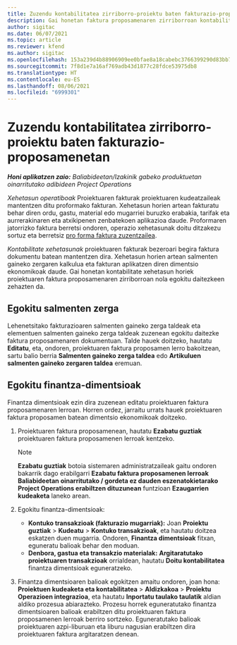 ```yaml
---
title: Zuzendu kontabilitatea zirriborro-proiektu baten fakturazio-proposamenetan
description: Gai honetan faktura proposamenaren zirriborroan kontabilitatearekin lotutako informazioa nola egokitu azaltzen da.
author: sigitac
ms.date: 06/07/2021
ms.topic: article
ms.reviewer: kfend
ms.author: sigitac
ms.openlocfilehash: 153a239d4b88906909ee0bfae8a18cabebc3766399290d83bb79f5d6375a942c
ms.sourcegitcommit: 7f8d1e7a16af769adb43d1877c28fdce53975db8
ms.translationtype: HT
ms.contentlocale: eu-ES
ms.lasthandoff: 08/06/2021
ms.locfileid: "6999301"
---
```

# <a name="correct-the-accounting-on-draft-project-invoice-proposals"></a>Zuzendu kontabilitatea zirriborro-proiektu baten fakturazio-proposamenetan

_**Honi aplikatzen zaio:** Baliabideetan/Izakinik gabeko produktuetan oinarritutako adibideen Project Operations_

*Xehetasun operatiboak* Proiektuaren fakturak proiektuaren kudeatzaileak mantentzen ditu proformako fakturan. Xehetasun horien artean fakturatu behar diren ordu, gastu, material edo mugarriei buruzko erabakia, tarifak eta aurrerakinaren eta atxikipenen zenbatekoen aplikazioa daude. Proformaren jatorrizko faktura berretsi ondoren, operazio xehetasunak doitu ditzakezu sortuz eta berretsiz [pro forma faktura zuzentzailea](../proforma-invoicing/corrective-invoices.md).

*Kontabilitate xehetasunak* proiektuaren fakturak bezeroari begira faktura dokumentu batean mantentzen dira. Xehetasun horien artean salmenten gaineko zergaren kalkulua eta fakturan aplikatzen diren dimentsio ekonomikoak daude. Gai honetan kontabilitate xehetasun horiek proiektuaren faktura proposamenaren zirriborroan nola egokitu daitezkeen zehazten da.

## <a name="adjust-sales-tax"></a>Egokitu salmenten zerga

Lehenetsitako fakturazioaren salmenten gaineko zerga taldeak eta elementuen salmenten gaineko zerga taldeak zuzenean egokitu daitezke faktura proposamenaren dokumentuan. Talde hauek doitzeko, hautatu **Editatu**, eta, ondoren, proiektuaren faktura proposamen lerro bakoitzean, sartu balio berria **Salmenten gaineko zerga taldea** edo **Artikuluen salmenten gaineko zergaren taldea** eremuan.

## <a name="adjust-financial-dimensions"></a>Egokitu finantza-dimentsioak

Finantza dimentsioak ezin dira zuzenean editatu proiektuaren faktura proposamenaren lerroan. Horren ordez, jarraitu urrats hauek proiektuaren faktura proposamen batean dimentsio ekonomikoak doitzeko.

1. Proiektuaren faktura proposamenean, hautatu **Ezabatu guztiak** proiektuaren faktura proposamenen lerroak kentzeko.

    > [!NOTE]
    > **Ezabatu guztiak** botoia sistemaren administratzaileak gaitu ondoren bakarrik dago erabilgarri **Ezabatu faktura proposamenen lerroak Baliabideetan oinarritutako / gordeta ez dauden eszenatokietarako Project Operations erabiltzen dituzunean** funtzioan **Ezaugarrien kudeaketa** laneko arean.

2. Egokitu finantza-dimentsioak:

    - **Kontuko transakzioak (fakturazio mugarriak):** Joan **Proiektu guztiak** \> **Kudeatu** \> **Kontuko transakzioak**, eta hautatu doitzea eskatzen duen mugarria. Ondoren, **Finantza dimentsioak** fitxan, eguneratu balioak behar den moduan.
    - **Denbora, gastua eta transakzio materialak:** **Argitaratutako proiektuaren transakzioak** orrialdean, hautatu **Doitu kontabilitatea** finantza dimentsioak eguneratzeko.

3. Finantza dimentsioaren balioak egokitzen amaitu ondoren, joan hona: **Proiektuen kudeaketa eta kontabilitatea** \> **Aldizkakoa** \> **Proiektu Operazioen integrazioa**, eta hautatu **Inportatu taulako taulatik** aldian aldiko prozesua abiarazteko. Prozesu horrek eguneratutako finantza dimentsioaren balioak erabiltzen ditu proiektuaren faktura proposamenen lerroak berriro sortzeko. Eguneratutako balioak proiektuaren azpi-liburuan eta liburu nagusian erabiltzen dira proiektuaren faktura argitaratzen denean.
